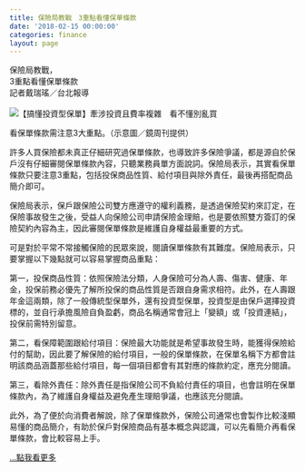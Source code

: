 ```yaml
---
title: 保險局教戰　3重點看懂保單條款
date: '2018-02-15 00:00:00'
categories: finance
layout: page
---
```


<div class="text">
			<div>
			<div class="title-1">保險局教戰，<br>3重點看懂保單條款</div></div>
<div class="author">記者戴瑞瑤／台北報導</div>
<div>
	&nbsp;</div>
<div>
	<img alt="【搞懂投資型保單】牽涉投資且費率複雜　看不懂別亂買 " src="https://cdn2.ettoday.net/images/2780/d2780635.jpg"></div>
<p>
	<span style="font-size: 14px;">看保單條款需注意3大重點。（示意圖／鏡周刊提供）</span></p>
<p>
	<span style="font-size:14px;">許多人買保險都未真正仔細研究過保單條款，也導致許多保險爭議，都是源自於保戶沒有仔細審閱保單條款內容，只聽業務員單方面說詞。保險局表示，其實看保單條款只要注意3重點，包括投保商品性質、給付項目與除外責任，最後再搭配商品簡介即可。</span></p>
<p>
	<span style="font-size:14px;">保險局表示，保戶跟保險公司雙方應遵守的權利義務，是透過保險契約來訂定，在保險事故發生之後，受益人向保險公司申請保險金理賠，也是要依照雙方簽訂的保險契約內容為主，因此審閱保單條款是維護自身權益最重要的方式。</span></p>
<p>
	<span style="font-size:14px;">可是對於平常不常接觸保險的民眾來說，閱讀保單條款有其難度。保險局表示，只要掌握以下幾點就可以容易掌握商品重點：</span></p>
<p>
	<span style="font-size:14px;">第一，投保商品性質：依照保險法分類，人身保險可分為人壽、傷害、健康、年金，投保前務必優先了解所投保的商品性質是否跟自身需求相符。此外，在人壽跟年金這兩類，除了一般傳統型保單外，還有投資型保單，投資型是由保戶選擇投資標的，並自行承擔風險自負盈虧，商品名稱通常會冠上「變額」或「投資連結」，投保前需特別留意。</span></p>
<p>
	<span style="font-size:14px;">第二，看保障範圍跟給付項目：保險最大功能就是希望事故發生時，能獲得保險給付的幫助，因此要了解保險的給付項目，一般的保單條款，在保單名稱下方都會註明該商品涵蓋那些給付項目，每一個項目都會有其對應的條款約定，應充分閱讀。</span></p>
<p>
	<span style="font-size:14px;">第三，看除外責任：除外責任是指保險公司不負給付責任的項目，也會註明在保單條款內，為了維護自身權益及避免產生理賠爭議，也應該充分閱讀。</span></p>
<p>
	<span style="font-size:14px;">此外，為了便於向消費者解說，除了保單條款外，保險公司通常也會製作比較淺顯易懂的商品簡介，有助於保戶對保險商品有基本概念與認識，可以先看簡介再看保單條款，會比較容易上手。
	<p></p>
	<a href="https://www.ettoday.net/news/20180219/1114912.htm" target="_blank"><span class="more">...點我看更多</span></a></span></p>
		</div>